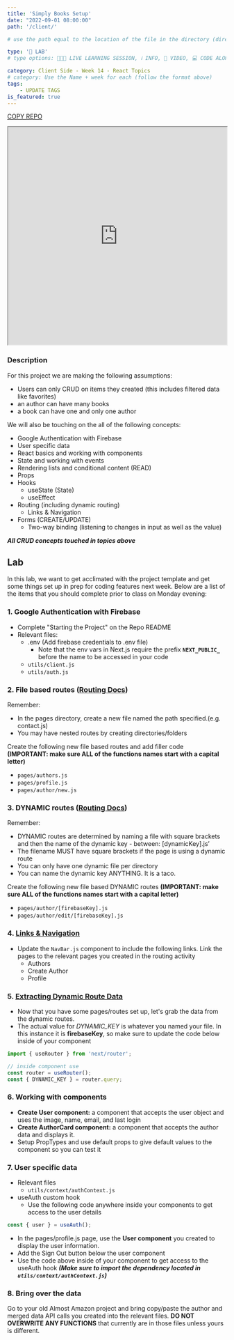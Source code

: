 ```yaml
---
title: 'Simply Books Setup'
date: "2022-09-01 08:00:00"
path: '/client/'

# use the path equal to the location of the file in the directory (directory structure)

type: '🥼 LAB'
# type options: 👩🏽‍🏫 LIVE LEARNING SESSION, ℹ️ INFO, 🎥 VIDEO, 💻 CODE ALONG, 🥼 LAB, ↩️ REVIEW/NOTES, 👥 GROUP LEARNING, 👷🏼‍♂️ GROUP PROJECT, 🧠 ASSESSMENT, 📝 ASSIGNMENT

category: Client Side - Week 14 - React Topics
# category: Use the Name + week for each (follow the format above)
tags: 
    - UPDATE TAGS
is_featured: true
---
```

<a class="rn-button btn-purple" href="https://repo-copier.netlify.app/u/codetracker-learning/IN-CLASS-simply-books" target="_blank">COPY REPO</a>

<iframe width="100%" height="500" src='https://dbdiagram.io/embed/60315ba6fcdcb6230b20bbaa'> </iframe>

### Description
For this project we are making the following assumptions:

- Users can only CRUD on items they created (this includes filtered data like favorites)
- an author can have many books
- a book can have one and only one author

We will also be touching on the all of the following concepts:

- Google Authentication with Firebase
- User specific data
- React basics and working with components
- State and working with events
- Rendering lists and conditional content (READ)
- Props
- Hooks
   - useState (State)
   - useEffect
- Routing (including dynamic routing)
   - Links & Navigation
- Forms (CREATE/UPDATE)
   - Two-way binding (listening to changes in input as well as the value)

**_All CRUD concepts touched in topics above_**

## Lab
In this lab, we want to get acclimated with the project template and get some things set up in prep for coding features next week. Below are a list of the items that you should complete prior to class on Monday evening:

### 1. Google Authentication with Firebase
- Complete "Starting the Project" on the Repo README
- Relevant files:
   - .env (Add firebase credentials to .env file)
      - Note that the env vars in Next.js require the prefix **`NEXT_PUBLIC_`** before the name to be accessed in your code
   - `utils/client.js`
   - `utils/auth.js`


### 2. File based routes ([Routing Docs](https://nextjs.org/docs/routing/introduction))

Remember: 
- In the pages directory, create a new file named the path specified.(e.g. contact.js)
- You may have nested routes by creating directories/folders

Create the following new file based routes and add filler code **(IMPORTANT: make sure ALL of the functions names start with a capital letter)**
   - `pages/authors.js`
   - `pages/profile.js`
   - `pages/author/new.js`


### 3. DYNAMIC routes ([Routing Docs](https://nextjs.org/docs/routing/introduction))

Remember: 
- DYNAMIC routes are determined by naming a file with square brackets and then the name of the dynamic key - between: [dynamicKey].js’
- The filename MUST have square brackets if the page is using a dynamic route
- You can only have one dynamic file per directory
- You can name the dynamic key ANYTHING. It is a taco.

Create the following new file based DYNAMIC routes **(IMPORTANT: make sure ALL of the functions names start with a capital letter)**
- `pages/author/[firebaseKey].js`
- `pages/author/edit/[firebaseKey].js`

### 4. [Links & Navigation](https://nextjs.org/docs/api-reference/next/link)

- Update the `NavBar.js` component to include the following links. Link the pages to the relevant pages you created in the routing activity
   - Authors
   - Create Author
   - Profile

### 5. [Extracting Dynamic Route Data](https://nextjs.org/docs/routing/dynamic-routes)
- Now that you have some pages/routes set up, let's grab the data from the dynamic routes.
- The actual value for *DYNAMIC_KEY* is whatever you named your file. In this instance it is **firebaseKey**, so make sure to update the code below inside of your component

```js
import { useRouter } from 'next/router';

// inside component use
const router = useRouter();
const { DYNAMIC_KEY } = router.query;
```

### 6. Working with components
- **Create User component:** a component that accepts the user object and uses the image, name, email, and last login
- **Create AuthorCard component:** a component that accepts the author data and displays it.
- Setup PropTypes and use default props to give default values to the component so you can test it


### 7. User specific data

- Relevant files
   - `utils/context/authContext.js`
- useAuth custom hook
   - Use the following code anywhere inside your components to get access to the user details

```js
const { user } = useAuth();
```
- In the pages/profile.js page, use the **User component** you created to display the user information.
- Add the Sign Out button below the user component
- Use the code above inside of your component to get access to the useAuth hook **_(Make sure to import the dependency located in `utils/context/authContext.js`)_**

### 8. Bring over the data

Go to your old Almost Amazon project and bring copy/paste the author and merged data API calls you created into the relevant files. **DO NOT OVERWRITE ANY FUNCTIONS** that currently are in those files unless yours is different.
